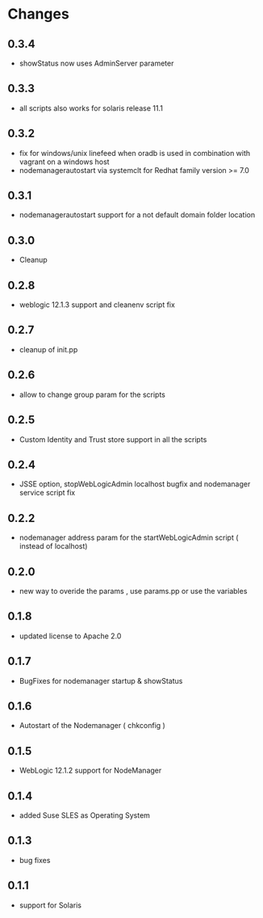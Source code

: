 # Changes

## 0.3.4
- showStatus now uses AdminServer parameter

## 0.3.3
- all scripts also works for solaris release 11.1

## 0.3.2
- fix for windows/unix linefeed when oradb is used in combination with vagrant on a windows host
- nodemanagerautostart via systemclt for Redhat family version >= 7.0

## 0.3.1
- nodemanagerautostart support for a not default domain folder location

## 0.3.0
- Cleanup

## 0.2.8
- weblogic 12.1.3 support and cleanenv script fix

## 0.2.7
- cleanup of init.pp

## 0.2.6
- allow to change group param for the scripts

## 0.2.5
- Custom Identity and Trust store support in all the scripts

## 0.2.4
- JSSE option, stopWebLogicAdmin localhost bugfix and nodemanager service script fix

## 0.2.2
- nodemanager address param for the startWebLogicAdmin script ( instead of localhost)

## 0.2.0
- new way to overide the params , use params.pp or use the variables

## 0.1.8
- updated license to Apache 2.0

## 0.1.7
- BugFixes for nodemanager startup & showStatus

## 0.1.6
- Autostart of the Nodemanager ( chkconfig )

## 0.1.5
- WebLogic 12.1.2 support for NodeManager

## 0.1.4
- added Suse SLES as Operating System

## 0.1.3
- bug fixes

## 0.1.1
- support for Solaris
